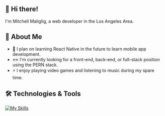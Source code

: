 ## 👋 Hi there!
I'm Mitchell Maliglig, a web developer in the Los Angeles Area.

## 💬 About Me
- 🌱 I plan on learning React Native in the future to learn mobile app development.
- ↔️ I'm currently looking for a front-end, back-end, or full-stack position using the PERN stack.
- ⚡ I enjoy playing video games and listening to music during my spare time.

## 🛠️ Technologies & Tools
[![My Skills](https://skillicons.dev/icons?i=js,ts,html,css,postgres,express,react,nodejs,vite,vscode,git,github)](https://skillicons.dev)

<!--
**MitchellMaliglig/MitchellMaliglig** is a ✨ _special_ ✨ repository because its `README.md` (this file) appears on your GitHub profile.

Here are some ideas to get you started:

- 🔭 I’m currently working on ...
- 🌱 I’m currently learning ...
- 👯 I’m looking to collaborate on ...
- 🤔 I’m looking for help with ...
- 💬 Ask me about ...
- 📫 How to reach me: ...
- 😄 Pronouns: ...
- ⚡ Fun fact: ...
-->
